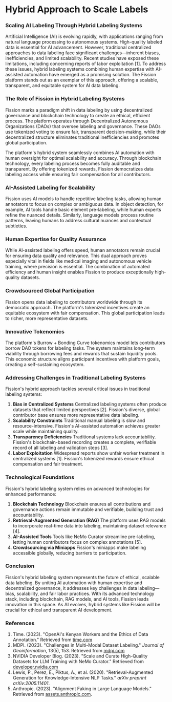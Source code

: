 # Hybrid Approach to Scale Labels

### **Scaling AI Labeling Through Hybrid Labeling Systems**

Artificial Intelligence (AI) is evolving rapidly, with applications ranging from natural language processing to autonomous systems. High-quality labeled data is essential for AI advancement. However, traditional centralized approaches to data labeling face significant challenges—inherent biases, inefficiencies, and limited scalability. Recent studies have exposed these limitations, including concerning reports of labor exploitation [1]. To address these issues, hybrid labeling systems combining human expertise with AI-assisted automation have emerged as a promising solution. The Fission platform stands out as an exemplar of this approach, offering a scalable, transparent, and equitable system for AI data labeling.

### **The Role of Fission in Hybrid Labeling Systems**

Fission marks a paradigm shift in data labeling by using decentralized governance and blockchain technology to create an ethical, efficient process. The platform operates through Decentralized Autonomous Organizations (DAOs) that oversee labeling and governance. These DAOs use tokenized voting to ensure fair, transparent decision-making, while their decentralized structure eliminates traditional inefficiencies and promotes global participation.

The platform's hybrid system seamlessly combines AI automation with human oversight for optimal scalability and accuracy. Through blockchain technology, every labeling process becomes fully auditable and transparent. By offering tokenized rewards, Fission democratizes data labeling access while ensuring fair compensation for all contributors.

### **AI-Assisted Labeling for Scalability**

Fission uses AI models to handle repetitive labeling tasks, allowing human annotators to focus on complex or ambiguous data. In object detection, for example, AI tools handle basic element pre-labeling, while human experts refine the nuanced details. Similarly, language models process routine patterns, leaving humans to address cultural nuances and contextual subtleties.

### **Human Expertise for Quality Assurance**

While AI-assisted labeling offers speed, human annotators remain crucial for ensuring data quality and relevance. This dual approach proves especially vital in fields like medical imaging and autonomous vehicle training, where precision is essential. The combination of automated efficiency and human insight enables Fission to produce exceptionally high-quality datasets.

### **Crowdsourced Global Participation**

Fission opens data labeling to contributors worldwide through its democratic approach. The platform's tokenized incentives create an equitable ecosystem with fair compensation. This global participation leads to richer, more representative datasets.

### **Innovative Tokenomics**

The platform's Burrow + Bonding Curve tokenomics model lets contributors borrow DAO tokens for labeling tasks. The system maintains long-term viability through borrowing fees and rewards that sustain liquidity pools. This economic structure aligns participant incentives with platform goals, creating a self-sustaining ecosystem.

### **Addressing Challenges in Traditional Labeling Systems**

Fission's hybrid approach tackles several critical issues in traditional labeling systems:

1. **Bias in Centralized Systems**
Centralized labeling systems often produce datasets that reflect limited perspectives [2]. Fission's diverse, global contributor base ensures more representative data labeling.
2. **Scalability Constraints**
Traditional manual labeling is slow and resource-intensive. Fission's AI-assisted automation achieves greater scale while maintaining quality.
3. **Transparency Deficiencies**
Traditional systems lack accountability. Fission's blockchain-based recording creates a complete, verifiable record of all labeling and validation steps [3].
4. **Labor Exploitation**
Widespread reports show unfair worker treatment in centralized systems [1]. Fission's tokenized rewards ensure ethical compensation and fair treatment.

### **Technological Foundations**

Fission's hybrid labeling system relies on advanced technologies for enhanced performance:

1. **Blockchain Technology**
Blockchain ensures all contributions and governance actions remain immutable and verifiable, building trust and accountability.
2. **Retrieval-Augmented Generation (RAG)**
The platform uses RAG models to incorporate real-time data into labeling, maintaining dataset relevance [4].
3. **AI-Assisted Tools**
Tools like NeMo Curator streamline pre-labeling, letting human contributors focus on complex annotations [5].
4. **Crowdsourcing via Miniapps**
Fission's miniapps make labeling accessible globally, reducing barriers to participation.

### **Conclusion**

Fission's hybrid labeling system represents the future of ethical, scalable data labeling. By uniting AI automation with human expertise and decentralized governance, it addresses key challenges in data labeling—bias, scalability, and fair labor practices. With its advanced technology stack, including blockchain, RAG models, and AI tools, Fission leads innovation in this space. As AI evolves, hybrid systems like Fission will be crucial for ethical and transparent AI development.

### **References**

1. Time. (2023). "OpenAI's Kenyan Workers and the Ethics of Data Annotation." Retrieved from [time.com](https://time.com/6247678/openai-chatgpt-kenya-workers/)
2. MDPI. (2023). "Challenges in Multi-Modal Dataset Labeling." *Journal of Geoinformation*, 13(5), 153. Retrieved from [mdpi.com](https://www.mdpi.com/2220-9964/13/5/153)
3. NVIDIA Developer Blog. (2023). "Scale and Curate High-Quality Datasets for LLM Training with NeMo Curator." Retrieved from [developer.nvidia.com](https://developer.nvidia.com/blog/scale-and-curate-high-quality-datasets-for-llm-training-with-nemo-curator/)
4. Lewis, P., Perez, E., Piktus, A., et al. (2020). "Retrieval-Augmented Generation for Knowledge-Intensive NLP Tasks." *arXiv preprint arXiv:2005.11401*.
5. Anthropic. (2023). "Alignment Faking in Large Language Models." Retrieved from [assets.anthropic.com](https://assets.anthropic.com/m/983c85a201a962f/original/Alignment-Faking-in-Large-Language-Models-full-paper.pdf).